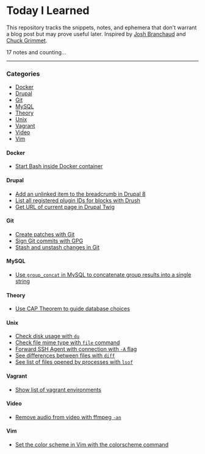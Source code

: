 # Today I Learned

This repository tracks the snippets, notes, and ephemera that don't warrant a blog post but may prove useful later.
Inspired by [Josh Branchaud](https://github.com/jbranchaud/til) and [Chuck Grimmet](http://www.cagrimmett.com/til/).

17 notes and counting...

---

### Categories
- [Docker](#docker)
- [Drupal](#drupal)
- [Git](#git)
- [MySQL](#mysql)
- [Theory](#theory)
- [Unix](#unix)
- [Vagrant](#vagrant)
- [Video](#video)
- [Vim](#vim)


#### Docker
- [Start Bash inside Docker container](notes/docker/start-bash-inside-docker-container.md)

#### Drupal
- [Add an unlinked item to the breadcrumb in Drupal 8](notes/drupal/add-unlinked-item-to-drupal-breadcrumb.md)
- [List all registered plugin IDs for blocks with Drush](notes/drupal/list-registered-plugin-ids-for-blocks.md)
- [Get URL of current page in Drupal Twig](notes/drupal/get-url-of-current-page-drupal-twig.md)

#### Git
- [Create patches with Git](notes/git/create-patches-with-git.md)
- [Sign Git commits with GPG](notes/git/sign-git-commits-with-gpg.md)
- [Stash and unstash changes in Git](notes/git/stash-and-unstash-changes-in-git.md)

#### MySQL
- [Use `group_concat` in MySQL to concatenate group results into a single string](notes/mysql/use-group-concat-to-group-results.md)

#### Theory
- [Use CAP Theorem to guide database choices](notes/theory/use-cap-theorem.md)

#### Unix
- [Check disk usage with `du`](notes/unix/check-disk-usage-with-du.md)
- [Check file mime type with `file` command](notes/unix/check-file-mimetype.md)
- [Forward SSH Agent with connection with `-A` flag](notes/unix/forward-ssh-agent-with-connection.md)
- [See differences between files with `diff`](notes/unix/see-file-differences-with-diff.md)
- [See list of files opened by processes with `lsof`](notes/unix/see-files-opened-by-process.md)

#### Vagrant
- [Show list of vagrant environments](notes/vagrant/show-all-vagrant-environments.md)

#### Video
- [Remove audio from video with ffmpeg `-an`](notes/video/remove-audio-from-video-with-ffmpeg.md)

#### Vim
- [Set the color scheme in Vim with the colorscheme command](notes/vim/set-color-scheme-in-vim.md)
